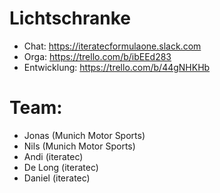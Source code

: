 # Lichtschranke

- Chat: https://iteratecformulaone.slack.com
- Orga: https://trello.com/b/ibEEd283
- Entwicklung: https://trello.com/b/44gNHKHb 

# Team: 

- Jonas (Munich Motor Sports)
- Nils (Munich Motor Sports)
- Andi (iteratec)
- De Long (iteratec)
- Daniel (iteratec)
